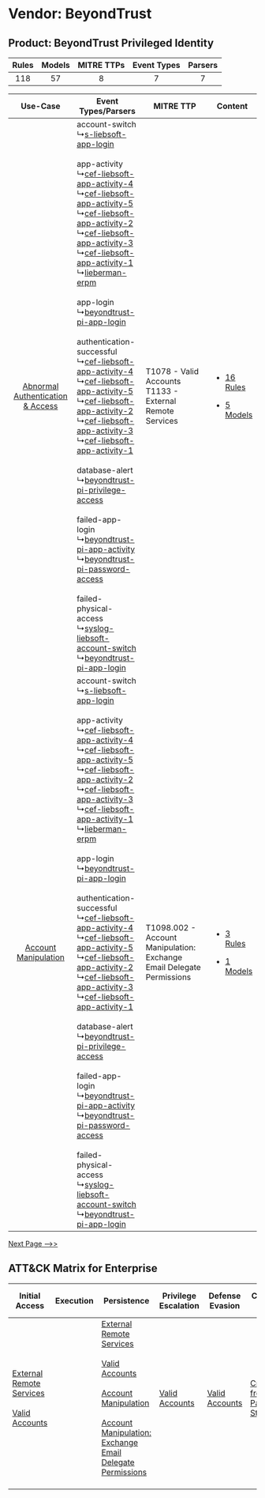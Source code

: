 Vendor: BeyondTrust
===================
Product: BeyondTrust Privileged Identity
----------------------------------------
| Rules | Models | MITRE TTPs | Event Types | Parsers |
|:-----:|:------:|:----------:|:-----------:|:-------:|
|  118  |   57   |     8      |      7      |    7    |

|    Use-Case    | Event Types/Parsers    | MITRE TTP    | Content    |
|:----:| ---- | ---- | ---- |
| [Abnormal Authentication & Access](../../../UseCases/uc_abnormal_authentication_&_access.md) |  account-switch<br> ↳[s-liebsoft-app-login](Ps/pC_sliebsoftapplogin.md)<br><br> app-activity<br> ↳[cef-liebsoft-app-activity-4](Ps/pC_cefliebsoftappactivity4.md)<br> ↳[cef-liebsoft-app-activity-5](Ps/pC_cefliebsoftappactivity5.md)<br> ↳[cef-liebsoft-app-activity-2](Ps/pC_cefliebsoftappactivity2.md)<br> ↳[cef-liebsoft-app-activity-3](Ps/pC_cefliebsoftappactivity3.md)<br> ↳[cef-liebsoft-app-activity-1](Ps/pC_cefliebsoftappactivity1.md)<br> ↳[lieberman-erpm](Ps/pC_liebermanerpm.md)<br><br> app-login<br> ↳[beyondtrust-pi-app-login](Ps/pC_beyondtrustpiapplogin.md)<br><br> authentication-successful<br> ↳[cef-liebsoft-app-activity-4](Ps/pC_cefliebsoftappactivity4.md)<br> ↳[cef-liebsoft-app-activity-5](Ps/pC_cefliebsoftappactivity5.md)<br> ↳[cef-liebsoft-app-activity-2](Ps/pC_cefliebsoftappactivity2.md)<br> ↳[cef-liebsoft-app-activity-3](Ps/pC_cefliebsoftappactivity3.md)<br> ↳[cef-liebsoft-app-activity-1](Ps/pC_cefliebsoftappactivity1.md)<br><br> database-alert<br> ↳[beyondtrust-pi-privilege-access](Ps/pC_beyondtrustpiprivilegeaccess.md)<br><br> failed-app-login<br> ↳[beyondtrust-pi-app-activity](Ps/pC_beyondtrustpiappactivity.md)<br> ↳[beyondtrust-pi-password-access](Ps/pC_beyondtrustpipasswordaccess.md)<br><br> failed-physical-access<br> ↳[syslog-liebsoft-account-switch](Ps/pC_syslogliebsoftaccountswitch.md)<br> ↳[beyondtrust-pi-app-login](Ps/pC_beyondtrustpiapplogin.md)<br> | T1078 - Valid Accounts<br>T1133 - External Remote Services<br>    | [<ul><li>16 Rules</li></ul><ul><li>5 Models</li></ul>](RM/r_m_beyondtrust_beyondtrust_privileged_identity_Abnormal_Authentication_&_Access.md) |
|    [Account Manipulation](../../../UseCases/uc_account_manipulation.md)    |  account-switch<br> ↳[s-liebsoft-app-login](Ps/pC_sliebsoftapplogin.md)<br><br> app-activity<br> ↳[cef-liebsoft-app-activity-4](Ps/pC_cefliebsoftappactivity4.md)<br> ↳[cef-liebsoft-app-activity-5](Ps/pC_cefliebsoftappactivity5.md)<br> ↳[cef-liebsoft-app-activity-2](Ps/pC_cefliebsoftappactivity2.md)<br> ↳[cef-liebsoft-app-activity-3](Ps/pC_cefliebsoftappactivity3.md)<br> ↳[cef-liebsoft-app-activity-1](Ps/pC_cefliebsoftappactivity1.md)<br> ↳[lieberman-erpm](Ps/pC_liebermanerpm.md)<br><br> app-login<br> ↳[beyondtrust-pi-app-login](Ps/pC_beyondtrustpiapplogin.md)<br><br> authentication-successful<br> ↳[cef-liebsoft-app-activity-4](Ps/pC_cefliebsoftappactivity4.md)<br> ↳[cef-liebsoft-app-activity-5](Ps/pC_cefliebsoftappactivity5.md)<br> ↳[cef-liebsoft-app-activity-2](Ps/pC_cefliebsoftappactivity2.md)<br> ↳[cef-liebsoft-app-activity-3](Ps/pC_cefliebsoftappactivity3.md)<br> ↳[cef-liebsoft-app-activity-1](Ps/pC_cefliebsoftappactivity1.md)<br><br> database-alert<br> ↳[beyondtrust-pi-privilege-access](Ps/pC_beyondtrustpiprivilegeaccess.md)<br><br> failed-app-login<br> ↳[beyondtrust-pi-app-activity](Ps/pC_beyondtrustpiappactivity.md)<br> ↳[beyondtrust-pi-password-access](Ps/pC_beyondtrustpipasswordaccess.md)<br><br> failed-physical-access<br> ↳[syslog-liebsoft-account-switch](Ps/pC_syslogliebsoftaccountswitch.md)<br> ↳[beyondtrust-pi-app-login](Ps/pC_beyondtrustpiapplogin.md)<br> | T1098.002 - Account Manipulation: Exchange Email Delegate Permissions<br> | [<ul><li>3 Rules</li></ul><ul><li>1 Models</li></ul>](RM/r_m_beyondtrust_beyondtrust_privileged_identity_Account_Manipulation.md)    |
[Next Page -->>](2_ds_beyondtrust_beyondtrust_privileged_identity.md)

ATT&CK Matrix for Enterprise
----------------------------
| Initial Access                                                                                                                                   | Execution | Persistence                                                                                                                                                                                                                                                                                                                                 | Privilege Escalation                                                | Defense Evasion                                                     | Credential Access                                                                     | Discovery | Lateral Movement | Collection                                                                                                                                                                                                                                                   | Command and Control                                                                                                                       | Exfiltration | Impact |
| ------------------------------------------------------------------------------------------------------------------------------------------------ | --------- | ------------------------------------------------------------------------------------------------------------------------------------------------------------------------------------------------------------------------------------------------------------------------------------------------------------------------------------------- | ------------------------------------------------------------------- | ------------------------------------------------------------------- | ------------------------------------------------------------------------------------- | --------- | ---------------- | ------------------------------------------------------------------------------------------------------------------------------------------------------------------------------------------------------------------------------------------------------------ | ----------------------------------------------------------------------------------------------------------------------------------------- | ------------ | ------ |
| [External Remote Services](https://attack.mitre.org/techniques/T1133)<br><br>[Valid Accounts](https://attack.mitre.org/techniques/T1078)<br><br> |           | [External Remote Services](https://attack.mitre.org/techniques/T1133)<br><br>[Valid Accounts](https://attack.mitre.org/techniques/T1078)<br><br>[Account Manipulation](https://attack.mitre.org/techniques/T1098)<br><br>[Account Manipulation: Exchange Email Delegate Permissions](https://attack.mitre.org/techniques/T1098/002)<br><br> | [Valid Accounts](https://attack.mitre.org/techniques/T1078)<br><br> | [Valid Accounts](https://attack.mitre.org/techniques/T1078)<br><br> | [Credentials from Password Stores](https://attack.mitre.org/techniques/T1555)<br><br> |           |                  | [Data from Information Repositories](https://attack.mitre.org/techniques/T1213)<br><br>[Email Collection](https://attack.mitre.org/techniques/T1114)<br><br>[Email Collection: Email Forwarding Rule](https://attack.mitre.org/techniques/T1114/003)<br><br> | [Proxy: Multi-hop Proxy](https://attack.mitre.org/techniques/T1090/003)<br><br>[Proxy](https://attack.mitre.org/techniques/T1090)<br><br> |              |        |